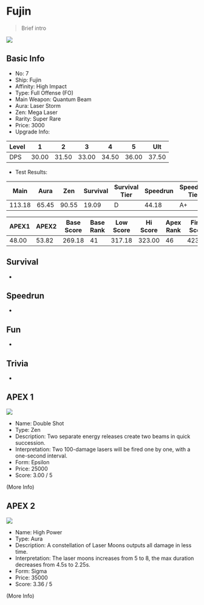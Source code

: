 # Fujin

> Brief intro

<img src="/ships/ship_7.png" style={{zoom:1}}/>

## Basic Info

- No: 7
- Ship: Fujin
- Affinity: High Impact
- Type: Full Offense (FO)
- Main Weapon: Quantum Beam
- Aura: Laser Storm
- Zen: Mega Laser
- Rarity: Super Rare
- Price: 3000
- Upgrade Info: 

| Level | 1 | 2 | 3 | 4 | 5 | Ult |
|--|--|--|--|--|--|--|
| DPS | 30.00 | 31.50 | 33.00 | 34.50 | 36.00 | 37.50 |

- Test Results: 

| Main | Aura | Zen | Survival | Survival Tier | Speedrun | Speedrun Tier | Fun | Fun Tier |
|--|--|--|--|--|--|--|--|--|
| 113.18 | 65.45 | 90.55 | 19.09 | D | 44.18 | A+ | 37.64 | A- |

| APEX1 | APEX2 | Base Score | Base Rank | Low Score | Hi Score | Apex Rank | Final Score | FinalRank |
|--|--|--|--|--|--|--|--|--|
| 48.00 | 53.82 | 269.18 | 41 | 317.18 | 323.00 | 46 | 423.91 | 46 |

## Survival

-

## Speedrun

-

## Fun

-

## Trivia

-

## APEX 1

<img src="/ships/ship_7_apex_1.png" style={{zoom:1}}/>

- Name: Double Shot
- Type: Zen
- Description: Two separate energy releases create two beams in quick succession.
- Interpretation: Two 100-damage lasers will be fired one by one, with a one-second interval.
- Form: Epsilon
- Price: 25000
- Score: 3.00 / 5

(More Info)

## APEX 2

<img src="/ships/ship_7_apex_2.png" style={{zoom:1}}/>

- Name: High Power
- Type: Aura
- Description: A constellation of Laser Moons outputs all damage in less time.
- Interpretation: The laser moons increases from 5 to 8, the max duration decreases from 4.5s to 2.25s.
- Form: Sigma
- Price: 35000
- Score: 3.36 / 5

(More Info)

